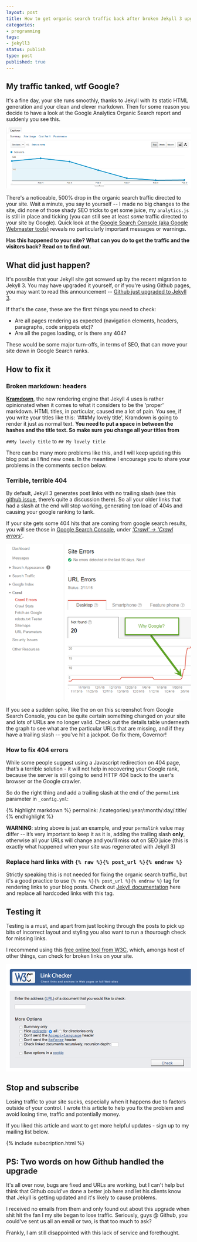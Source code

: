 ```yaml
---
layout: post
title: How to get organic search traffic back after broken Jekyll 3 upgrade
categories:
- programming
tags:
- jekyll3
status: publish
type: post
published: true
---
```

## My traffic tanked, wtf Google?

It's a fine day, your site runs smoothly, thanks to Jekyll with its static HTML generation and your
clean and clever markdown. Then for some reason you decide to have a look at the Google Analytics
Organic Search report and suddenly you see this.

![Sudden drop in Google Analytics Organic Search Results][1]

There's a noticeable, 500% drop in the organic search traffic directed to your site. Wait a minute,
you say to yourself -- I made no big changes to the site, did none of those shady SEO tricks to get
some juice, my `analytics.js` is still in place and ticking (you can still see at least _some_
traffic directed to your site by Google). Quick look at the [Google Search Console (aka Google
Webmaster tools)][2] reveals no particularly important messages or warnings.

__Has this happened to your site? What can you do to get the traffic and the visitors back? Read on
to find out.__

## What did just happen?

It's possible that your Jekyll site got screwed up by the recent migration to Jekyll 3. You may have
upgraded it yourself, or if you're using Github pages, you may want to read this announcement --
[Github just upgraded to Jekyll 3][3].

If that's the case, these are the first things you need to check:

 - Are all pages rendering as expected (navigation elements, headers, paragraphs, code snippets etc)?
 - Are all the pages loading, or is there any 404?

These would be some major turn-offs, in terms of SEO, that can move your site down in Google Search
ranks.

## How to fix it

### Broken markdown: headers

[__Kramdown__][4], the new rendering engine that Jekyll 4 uses is rather opinionated when it comes
to what it considers to be the 'proper' markdown. HTML titles, in particular, caused me a lot of
pain.  You see, if you write your titles like this: '\#\#\#My lovely title', Kramdown is going to
render it just as normal text. __You need to put a space in between the hashes and the title text.
So make sure you change all your titles from__

`##My lovely title` to `## My lovely title`

There can be many more problems like this, and I will keep updating this blog post as I find new
ones.  In the meantime I encourage you to share your problems in the comments section below.

### Terrible, terrible 404
By default, Jekyll 3 generates post links with no trailing slash (see this [github issue][5], there’s
quite a discussion there). So all your older links that had a slash at the end will stop working,
generating ton load of 404s and causing your google ranking to tank.

If your site gets some 404 hits that are coming from google search results, you will see those in
[Google Search Console][2], under [_'Crawl' -> 'Crawl errors'_][7].

![Crawl Errors shows you 404s][6]

If you see a sudden spike, like the on on this screenshot from Google Search Console, you can be
quite certain something changed on your site and lots of URLs are no longer valid. Check out the
details table underneath the graph to see what are the particular URLs that are missing, and if they
have a trailing slash -- you've hit a jackpot. Go fix them, Governor!

### How to fix 404 errors

While some people suggest using a Javascript redirection on 404 page, that’s a terrible solution -
it will not help in recovering your Google rank, because the server is still going to send HTTP 404
back to the user's browser or the Google crawler.

So do the right thing and add a trailing slash at the end of the `permalink` parameter in
`_config.yml`:

{% highlight markdown %}
permalink: /:categories/:year/:month/:day/:title/
{% endhighlight %}

__WARNING__: string above is just an example, and your `permalink` value may differ -- it’s very
important to keep it as it is, adding the trailing slash __only__, otherwise all your URLs will
change and you’ll miss out on SEO juice (this is exactly what happened when your site was
regenerated with Jekyll 3)

### Replace hard links with `{% raw %}{% post_url %}{% endraw %}`
Strictly speaking this is not needed for fixing the organic search traffic, but it's a good practice
to use `{% raw %}{% post_url %}{% endraw %}` tag for rendering links to your blog posts. Check out [Jekyll documentation][8] 
here and replace all hardcoded links with this tag.

## Testing it
Testing is a must, and apart from just looking through the posts to pick up bits of incorrect
layout and styling you also want to run a thourough check for missing links.

I recommend using this [free online tool from W3C][9], which, amongs host of other things, can check for
broken links on your site.

![W3C Validator tool][10]

## Stop and subscribe
Losing traffic to your site sucks, especially when it happens due to factors outside of your
control. I wrote this article to help you fix the problem and avoid losing time, traffic and
potentially money.

If you liked this article and want to get more helpful updates - sign up to my mailing list below.

{% include subscription.html %}

## PS: Two words on how Github handled the upgrade
It's all over now, bugs are fixed and URLs are working, but I can't help but think that Github
could've done a better job here and let his clients know that Jekyll is getting updated and it's
likely to cause problems.

I received no emails from them and only found out about this upgrade when shit hit the fan I my site
began to lose traffic. Seriously, guys @ Github, you could've sent us all an email or two, is that too
much to ask?

Frankly, I am still disappointed with this lack of service and forethought.

[1]:/img/jekyll/drop.png
[2]:https://www.google.com/webmasters/tools/
[3]:https://github.com/blog/2100-github-pages-now-faster-and-simpler-with-jekyll-3-0
[4]:http://kramdown.gettalong.org
[5]:https://github.com/jekyll/jekyll/issues/4440
[6]:/img/jekyll/404s.png
[7]:https://www.google.com/webmasters/tools/crawl-errors
[8]:http://jekyllrb.com/docs/templates/#post-url
[9]:https://validator.w3.org/checklink
[10]:/img/jekyll/w3cvalidator.png
